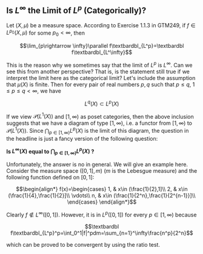 ## Is $L^\infty$ the Limit of $L^p$ (Categorically)?

Let $(X,\mu)$ be a measure space. According to Exercise 1.1.3 in GTM249, if $f\in L^{p_0}(X,\mu)$ for some $p_0<\infty$, then 

$$\lim_{p\rightarrow \infty}\parallel f\textbardbl_{L^p}=\textbardbl f\textbardbl_{L^\infty}$$

This is the reason why we sometimes say that the limit of $L^p$ is $L^\infty$. Can we see this from another perspective? That is, is the statement still true if we interpret the limit here as the categorical limit? Let's include the assumption that $\mu(X)$ is finite. Then for every pair of real numbers $p,q$ such that $p\leq q$, $1\leq p\leq q<\infty$, we have

$$L^q(X)\subset L^p(X)$$

If we view $\mathcal{P}(L^1(X))$ and $[1,\infty)$ as poset categories, then the above inclusion suggests that we have a diagram of type $[1,\infty)$, i.e. a functor from $[1,\infty)$ to $\mathcal{P}(L^1(X))$. Since $\bigcap_{p\in [1,\infty)}L^p(X)$ is the limit of this diagram, the question in the headline is just a fancy version of the following question:

<strong>Is $L^\infty(X)$ equal to $\bigcap_{p\in [1,\infty)}L^p(X)$ ?</strong>

Unfortunately, the answer is no in general. We will give an example here. Consider the measure space $([0,1],m)$ ($m$ is the Lebesgue measure) and the following function defined on $[0,1]$:

$$\begin{align*}
f(x)=\begin{cases}
1,  & x\in (\frac{1}{2},1]\\
2,  & x\in (\frac{1}{4},\frac{1}{2}]\\
\vdots\\
n,  & x\in (\frac{1}{2^n},\frac{1}{2^{n-1}}]\\
\end{cases}
\end{align*}$$

Clearly $f\notin L^\infty([0,1])$. However, it is in $L^p([0,1])$ for every $p\in [1,\infty)$ because

$$\textbardbl f\textbardbl_{L^p}^p=\int_0^1|f|^pdm=\sum_{n=1}^\infty\frac{n^p}{2^n}$$

which can be proved to be convergent by using the ratio test.

